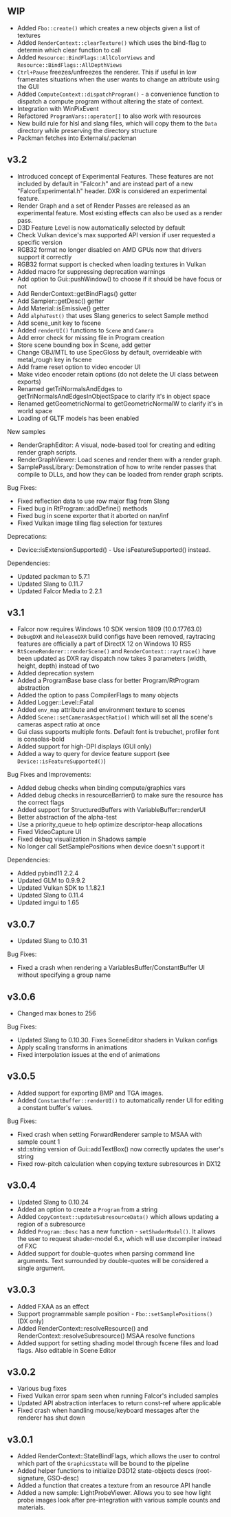 WIP
----
- Added `Fbo::create()` which creates a new objects given a list of textures
- Added `RenderContext::clearTexture()` which uses the bind-flag to determin which clear function to call
- Added `Resource::BindFlags::AllColorViews` and `Resource::BindFlags::AllDepthViews`
- `Ctrl+Pause` freezes/unfreezes the renderer. This if useful in low framerates situations when the user wants to change an attribute using the GUI
- Added `ComputeContext::dispatchProgram()` - a convenience function to dispatch a compute program without altering the state of context.
- Integration with WinPixEvent
- Refactored `ProgramVars::operator[]` to also work with resources
- New build rule for hlsl and slang files, which will copy them to the `Data` directory while preserving the directory structure
- Packman fetches into Externals/.packman

v3.2
------
- Introduced concept of Experimental Features. These features are not included by default in "Falcor.h" and are instead part of a new "FalcorExperimental.h" header. DXR is considered an experimental feature.
- Render Graph and a set of Render Passes are released as an experimental feature. Most existing effects can also be used as a render pass.
- D3D Feature Level is now automatically selected by default
- Check Vulkan device's max supported API version if user requested a specific version
- RGB32 format no longer disabled on AMD GPUs now that drivers support it correctly
- RGB32 format support is checked when loading textures in Vulkan
- Added macro for suppressing deprecation warnings
- Add option to Gui::pushWindow() to choose if it should be have focus or not
- Add RenderContext::getBindFlags() getter
- Add Sampler::getDesc() getter
- Add Material::isEmissive() getter
- Add `alphaTest()` that uses Slang generics to select Sample method
- Add scene_unit key to fscene
- Added `renderUI()` functions to `Scene` and `Camera`
- Add error check for missing file in Program creation
- Store scene bounding box in Scene, add getter
- Change OBJ/MTL to use SpecGloss by default, overrideable with metal_rough key in fscene
- Add frame reset option to video encoder UI
- Make video encoder retain options (do not delete the UI class between exports)
- Renamed getTriNormalsAndEdges to getTriNormalsAndEdgesInObjectSpace to clarify it's in object space
- Renamed getGeometricNormal to getGeometricNormalW to clarify it's in world space
- Loading of GLTF models has been enabled

New samples
- RenderGraphEditor: A visual, node-based tool for creating and editing render graph scripts.
- RenderGraphViewer: Load scenes and render them with a render graph.
- SamplePassLibrary: Demonstration of how to write render passes that compile to DLLs, and how they can be loaded from render graph scripts.

Bug Fixes:
- Fixed reflection data to use row major flag from Slang
- Fixed bug in RtProgram::addDefine() methods
- Fixed bug in scene exporter that it aborted on nan/inf
- Fixed Vulkan image tiling flag selection for textures

Deprecations:
- Device::isExtensionSupported() - Use isFeatureSupported() instead.

Dependencies:
- Updated packman to 5.7.1
- Updated Slang to 0.11.7
- Updated Falcor Media to 2.2.1

v3.1
------
- Falcor now requires Windows 10 SDK version 1809 (10.0.17763.0)
- `DebugDXR` and `ReleaseDXR` build configs have been removed, raytracing features are officially a part of DirectX 12 on Windows 10 RS5
- `RtSceneRenderer::renderScene()` and `RenderContext::raytrace()` have been updated as DXR ray dispatch now takes 3 parameters (width, height, depth) instead of two
- Added deprecation system
- Added a ProgramBase base class for better Program/RtProgram abstraction
- Added the option to pass CompilerFlags to many objects
- Added Logger::Level::Fatal
- Added `env_map` attribute and environment texture to scenes
- Added `Scene::setCamerasAspectRatio()` which will set all the scene's cameras aspect ratio at once
- Gui class supports multiple fonts. Default font is trebuchet, profiler font is consolas-bold
- Added support for high-DPI displays (GUI only)
- Added a way to query for device feature support (see `Device::isFeatureSupported()`)

Bug Fixes and Improvements:
- Added debug checks when binding compute/graphics vars
- Added debug checks in resourceBarrier() to make sure the resource has the correct flags 
- Added support for StructuredBuffers with VariableBuffer::renderUI
- Better abstraction of the alpha-test
- Use a priority_queue to help optimize descriptor-heap allocations
- Fixed VideoCapture UI
- Fixed debug visualization in Shadows sample
- No longer call SetSamplePositions when device doesn't support it

Dependencies:
- Added pybind11 2.2.4
- Updated GLM to 0.9.9.2
- Updated Vulkan SDK to 1.1.82.1
- Updated Slang to 0.11.4
- Updated imgui to 1.65

v3.0.7
------
- Updated Slang to 0.10.31

Bug Fixes:
- Fixed a crash when rendering a VariablesBuffer/ConstantBuffer UI without specifying a group name

v3.0.6
------
- Changed max bones to 256

Bug Fixes:
- Updated Slang to 0.10.30. Fixes SceneEditor shaders in Vulkan configs
- Apply scaling transforms in animations
- Fixed interpolation issues at the end of animations

v3.0.5
------
- Added support for exporting BMP and TGA images.
- Added `ConstantBuffer::renderUI()` to automatically render UI for editing a constant buffer's values.

Bug Fixes:
- Fixed crash when setting ForwardRenderer sample to MSAA with sample count 1
- std::string version of Gui::addTextBox() now correctly updates the user's string
- Fixed row-pitch calculation when copying texture subresources in DX12

v3.0.4
------
- Updated Slang to 0.10.24
- Added an option to create a `Program` from a string
- Added `CopyContext::updateSubresourceData()` which allows updating a region of a subresource
- Added `Program::Desc` has a new function - `setShaderModel()`. It allows the user to request shader-model 6.x, which will use dxcompiler instead of FXC
- Added support for double-quotes when parsing command line arguments. Text surrounded by double-quotes will be considered a single argument.

v3.0.3
------
- Added FXAA as an effect
- Support programmable sample position - `Fbo::setSamplePositions()` (DX only)
- Added RenderContext::resolveResource() and RenderContext::resolveSubresource() MSAA resolve functions
- Added support for setting shading model through fscene files and load flags. Also editable in Scene Editor

v3.0.2
------
- Various bug fixes
- Fixed Vulkan error spam seen when running Falcor's included samples
- Updated API abstraction interfaces to return const-ref where applicable
- Fixed crash when handling mouse/keyboard messages after the renderer has shut down

v3.0.1
------
- Added RenderContext::StateBindFlags, which allows the user to control which part of the `GraphicsState` will be bound to the pipeline
- Added helper functions to initialize D3D12 state-objects descs (root-signature, GSO-desc)
- Added a function that creates a texture from an resource API handle
- Added a new sample: LightProbeViewer. Allows you to see how light probe images look after pre-integration with various sample counts and materials.
